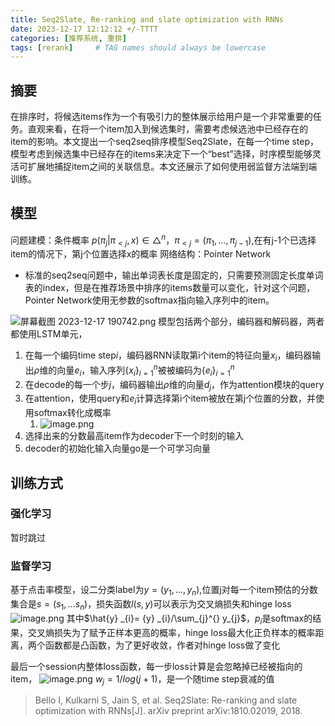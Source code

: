 ```yaml
---
title: Seq2Slate, Re-ranking and slate optimization with RNNs
date: 2023-12-17 12:12:12 +/-TTTT
categories: [推荐系统, 重排]
tags: [rerank]     # TAG names should always be lowercase
---
```


## 摘要
在排序时，将候选items作为一个有吸引力的整体展示给用户是一个非常重要的任务。直观来看，在将一个item加入到候选集时，需要考虑候选池中已经存在的item的影响。本文提出一个seq2seq排序模型Seq2Slate，在每一个time step，模型考虑到候选集中已经存在的items来决定下一个“best”选择，时序模型能够灵活可扩展地捕捉item之间的关联信息。本文还展示了如何使用弱监督方法端到端训练。
## 模型
 问题建模：条件概率
$p(\pi _{j}|\pi _{<j},x)\in \bigtriangleup ^{n} ，\pi _{<j}=(\pi _{1},...,\pi _{j-1})$,在有j-1个已选择item的情况下，第j个位置选择x的概率
网络结构：Pointer Network

- 标准的seq2seq问题中，输出单词表长度是固定的，只需要预测固定长度单词表的index，但是在推荐场景中排序的items数量可以变化，针对这个问题，Pointer Network使用无参数的softmax指向输入序列中的item。

![屏幕截图 2023-12-17 190742.png](https://cdn.nlark.com/yuque/0/2023/png/29807851/1702811286318-4c75f2c4-18dd-4cf9-871d-4ef7559093b7.png#averageHue=%23f4f0f0&clientId=u09791ed2-f3a9-4&from=ui&height=263&id=u204f7115&originHeight=424&originWidth=865&originalType=binary&ratio=1.5&rotation=0&showTitle=false&size=24436&status=done&style=none&taskId=u72a0d28e-2869-472e-a3b8-1eadd9529dd&title=&width=537)
模型包括两个部分，编码器和解码器，两者都使用LSTM单元，

1. 在每一个编码time step$i$，编码器RNN读取第i个item的特征向量$x_{i}$，编码器输出$\rho$维的向量$e_{i}$，输入序列$\left \{ x_{i}  \right \} _{i=1}^{n}$被被编码为$\left \{ e_{i}  \right \} _{i=1}^{n}$
2. 在decode的每一个步$j$，编码器输出$\rho$维的向量$d_{j}$，作为attention模块的query
3. 在attention，使用query和$e_{i}$计算选择第i个item被放在第j个位置的分数，并使用softmax转化成概率
   1. ![image.png](https://cdn.nlark.com/yuque/0/2023/png/29807851/1702821689965-6d7fd758-7a71-41b3-8360-991442b68e84.png#averageHue=%23fdfbfa&clientId=u09791ed2-f3a9-4&from=paste&height=77&id=uc38bbb67&originHeight=115&originWidth=502&originalType=binary&ratio=1.5&rotation=0&showTitle=false&size=15678&status=done&style=none&taskId=uec624a4a-190f-4e3c-b1fc-33788ede654&title=&width=334.6666666666667)
4. 选择出来的分数最高item作为decoder下一个时刻的输入
5. decoder的初始化输入向量go是一个可学习向量
## 训练方式
### 强化学习
暂时跳过
### 监督学习
基于点击率模型，设二分类label为$y=(y_{1},...,y_{n})$,位置j对每一个item预估的分数集合是$s=(s_{1},...s_{n}  )$，损失函数$l(s,y)$可以表示为交叉熵损失和hinge loss
![image.png](https://cdn.nlark.com/yuque/0/2023/png/29807851/1702824265372-bdfb70e5-8f38-4282-944a-3bf68b434c4c.png#averageHue=%23fcfbfa&clientId=u09791ed2-f3a9-4&from=paste&height=77&id=uda919f64&originHeight=115&originWidth=465&originalType=binary&ratio=1.5&rotation=0&showTitle=false&size=14042&status=done&style=none&taskId=u000da869-72db-422e-8db3-f958a62991d&title=&width=310)
其中$\hat{y} _{i}= {y} _{i}/\sum_{j}^{} y_{j}$，$p_{i}$是softmax的结果，交叉熵损失为了赋予正样本更高的概率，hinge loss最大化正负样本的概率距离，两个函数都是凸函数，为了更好收敛，作者对hinge loss做了变化


最后一个session内整体loss函数，每一步loss计算是会忽略掉已经被指向的item，
![image.png](https://cdn.nlark.com/yuque/0/2023/png/29807851/1702825325875-e6745900-026c-4396-8809-aecae8c94786.png#averageHue=%23fdfcfb&clientId=u68deaf3f-d812-4&from=paste&height=61&id=u729ec0e4&originHeight=91&originWidth=336&originalType=binary&ratio=1.5&rotation=0&showTitle=false&size=6230&status=done&style=none&taskId=uc3cb012c-0bfe-4443-a882-dd2b328bcc3&title=&width=224)
$w_{j}= 1/log(j+1)$，是一个随time step衰减的值

> Bello I, Kulkarni S, Jain S, et al. Seq2Slate: Re-ranking and slate optimization with RNNs[J]. arXiv preprint arXiv:1810.02019, 2018.





